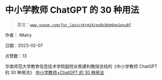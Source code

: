 # 中小学教师 ChatGPT 的 30 种用法

> 原文：[`www.yuque.com/for_lazy/xkrm14/eu8s8de6qg1qxu8f`](https://www.yuque.com/for_lazy/xkrm14/eu8s8de6qg1qxu8f)

作者： iMairy

日期：2023-02-07

点赞数：13

华南师范大学教育信息技术学院副院长焦建利教授总结的《中小学教师 ChatGPT 的 30 种用法》 [中小学教师+ChatGPT 的 30 种用法](https://mp.weixin.qq.com/s/PXA4zGs0nDfeSKw3JKBDig)


